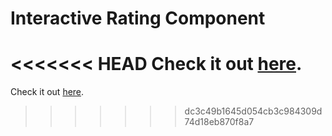 # Interactive Rating Component

<<<<<<< HEAD
Check it out [here](https://varunmaharana.github.io/interactive-rating-component/).
=======
Check it out [here](https://varunmaharana.github.io/interactive-rating-component/).
>>>>>>> dc3c49b1645d054cb3c984309d74d18eb870f8a7
